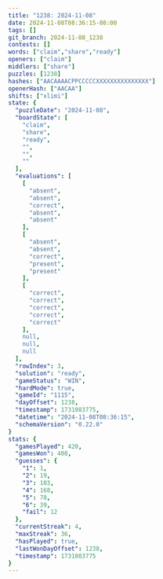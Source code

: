 ```yaml
---
title: "1238: 2024-11-08"
date: 2024-11-08T08:36:15-08:00
tags: []
git_branch: 2024-11-08_1238
contests: []
words: ["claim","share","ready"]
openers: ["claim"]
middlers: ["share"]
puzzles: [1238]
hashes: ["AACAAAACPPCCCCCXXXXXXXXXXXXXXX"]
openerHash: ["AACAA"]
shifts: ["xlimi"]
state: {
  "puzzleDate": "2024-11-08",
  "boardState": [
    "claim",
    "share",
    "ready",
    "",
    "",
    ""
  ],
  "evaluations": [
    [
      "absent",
      "absent",
      "correct",
      "absent",
      "absent"
    ],
    [
      "absent",
      "absent",
      "correct",
      "present",
      "present"
    ],
    [
      "correct",
      "correct",
      "correct",
      "correct",
      "correct"
    ],
    null,
    null,
    null
  ],
  "rowIndex": 3,
  "solution": "ready",
  "gameStatus": "WIN",
  "hardMode": true,
  "gameId": "1115",
  "dayOffset": 1238,
  "timestamp": 1731083775,
  "datetime": "2024-11-08T08:36:15",
  "schemaVersion": "0.22.0"
}
stats: {
  "gamesPlayed": 420,
  "gamesWon": 408,
  "guesses": {
    "1": 1,
    "2": 19,
    "3": 103,
    "4": 168,
    "5": 78,
    "6": 39,
    "fail": 12
  },
  "currentStreak": 4,
  "maxStreak": 36,
  "hasPlayed": true,
  "lastWonDayOffset": 1238,
  "timestamp": 1731083775
}
---
```

<!-- more -->
